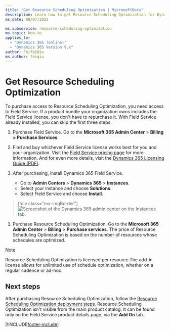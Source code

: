 ```yaml
---
title: "Get Resource Scheduling Optimization | MicrosoftDocs"
description: Learn how to get Resource Scheduling Optimization for Dynamics 365
ms.date: 09/07/2022

ms.subservice: resource-scheduling-optimization
ms.topic: how-to
applies_to: 
  - "Dynamics 365 (online)"
  - "Dynamics 365 Version 9.x"
author: FeifeiQiu
ms.author: feiqiu
---
```


# Get Resource Scheduling Optimization

To purchase access to Resource Scheduling Optimization, you need access to Field Service. If a product bundle your organization owns includes the Field Service license, you don't have to repurchase it. With Field Service already installed, you can skip the first three steps.

1. Purchase Field Service. Go to the **Microsoft 365 Admin Center** > **Billing > Purchase Services**.

1. Find and buy whichever Field Service license works best for you and your organization. Visit the [Field Service pricing page](https://dynamics.microsoft.com/pricing/#Service) for more information. And for even more details, visit the [Dynamics 365 Licensing Guide (PDF)](https://go.microsoft.com/fwlink/?LinkId=866544).

1. After purchasing, install Dynamics 365 Field Service.

   - Go to **Admin Centers** > **Dynamics 365** > **Instances**.
   - Select your instance and choose **Solutions**.
   - Select Field Service and choose **Install**.

> [!div class="mx-imgBorder"]
> ![Screenshot of the Dynamics 365 admin center on the Instances tab.](./media/admin-install-fs-instances.png)

1. Purchase Resource Scheduling Optimization. Go to the **Microsoft 365 Admin Center** > **Billing** > **Purchase services**. The price of Resource Scheduling Optimization is based on the number of resources whose schedules are optimized.

> [!NOTE]
> Resource Scheduling Optimization is licensed per resource.The add-in license allows for unlimited use of schedule optimization, whether on a regular cadence or ad-hoc.

## Next steps

After purchasing Resource Scheduling Optimization, follow the [Resource Scheduling Optimization deployment steps](rso-deployment.md).
Resource Scheduling Optimization isn't visible from the main product catalog. It can be found only on the Field Service product details page, via the **Add On** tab.

[!INCLUDE[footer-include](../includes/footer-banner.md)]
